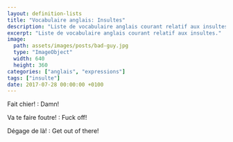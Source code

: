 ```yaml
---
layout: definition-lists
title: "Vocabulaire anglais: Insultes"
description: "Liste de vocabulaire anglais courant relatif aux insultes."
excerpt: "Liste de vocabulaire anglais courant relatif aux insultes."
image:
  path: assets/images/posts/bad-guy.jpg
  type: "ImageObject"
  width: 640
  height: 360
categories: ["anglais", "expressions"]
tags: ["insulte"]
date: 2017-07-28 00:00:00 +0100
---
```


Fait chier!
: Damn!

Va te faire foutre!
: Fuck off!

Dégage de là!
: Get out of there!
